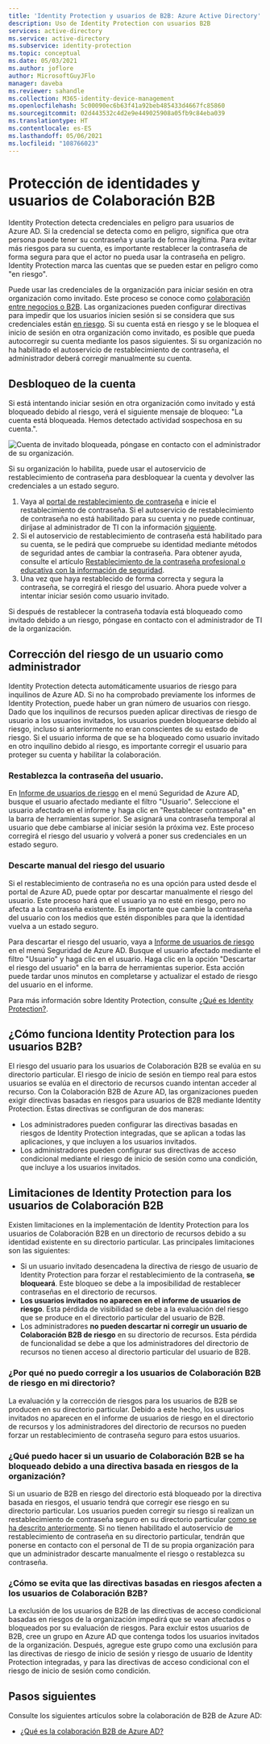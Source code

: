 ```yaml
---
title: 'Identity Protection y usuarios de B2B: Azure Active Directory'
description: Uso de Identity Protection con usuarios B2B
services: active-directory
ms.service: active-directory
ms.subservice: identity-protection
ms.topic: conceptual
ms.date: 05/03/2021
ms.author: joflore
author: MicrosoftGuyJFlo
manager: daveba
ms.reviewer: sahandle
ms.collection: M365-identity-device-management
ms.openlocfilehash: 5c00090ec6b63f41a92beb485433d4667fc85860
ms.sourcegitcommit: 02d443532c4d2e9e449025908a05fb9c84eba039
ms.translationtype: HT
ms.contentlocale: es-ES
ms.lasthandoff: 05/06/2021
ms.locfileid: "108766023"
---
```

# <a name="identity-protection-and-b2b-users"></a>Protección de identidades y usuarios de Colaboración B2B

Identity Protection detecta credenciales en peligro para usuarios de Azure AD. Si la credencial se detecta como en peligro, significa que otra persona puede tener su contraseña y usarla de forma ilegítima. Para evitar más riesgos para su cuenta, es importante restablecer la contraseña de forma segura para que el actor no pueda usar la contraseña en peligro. Identity Protection marca las cuentas que se pueden estar en peligro como "en riesgo".

Puede usar las credenciales de la organización para iniciar sesión en otra organización como invitado. Este proceso se conoce como [colaboración entre negocios o B2B](../external-identities/what-is-b2b.md). Las organizaciones pueden configurar directivas para impedir que los usuarios inicien sesión si se considera que sus credenciales están [en riesgo](concept-identity-protection-risks.md). Si su cuenta está en riesgo y se le bloquea el inicio de sesión en otra organización como invitado, es posible que pueda autocorregir su cuenta mediante los pasos siguientes. Si su organización no ha habilitado el autoservicio de restablecimiento de contraseña, el administrador deberá corregir manualmente su cuenta.

## <a name="how-to-unblock-your-account"></a>Desbloqueo de la cuenta 

Si está intentando iniciar sesión en otra organización como invitado y está bloqueado debido al riesgo, verá el siguiente mensaje de bloqueo: "La cuenta está bloqueada. Hemos detectado actividad sospechosa en su cuenta.". 

![Cuenta de invitado bloqueada, póngase en contacto con el administrador de su organización.](./media/concept-identity-protection-b2b/risky-guest-user-blocked.png)

Si su organización lo habilita, puede usar el autoservicio de restablecimiento de contraseña para desbloquear la cuenta y devolver las credenciales a un estado seguro.
1. Vaya al  [portal de restablecimiento de contraseña](https://passwordreset.microsoftonline.com/) e inicie el restablecimiento de contraseña. Si el autoservicio de restablecimiento de contraseña no está habilitado para su cuenta y no puede continuar, diríjase al administrador de TI con la información [siguiente](#how-to-remediate-a-users-risk-as-an-administrator).
2. Si el autoservicio de restablecimiento de contraseña está habilitado para su cuenta, se le pedirá que compruebe su identidad mediante métodos de seguridad antes de cambiar la contraseña. Para obtener ayuda, consulte el artículo [Restablecimiento de la contraseña profesional o educativa con la información de seguridad](../user-help/active-directory-passwords-update-your-own-password.md).
3. Una vez que haya restablecido de forma correcta y segura la contraseña, se corregirá el riesgo del usuario. Ahora puede volver a intentar iniciar sesión como usuario invitado.

Si después de restablecer la contraseña todavía está bloqueado como invitado debido a un riesgo, póngase en contacto con el administrador de TI de la organización.

## <a name="how-to-remediate-a-users-risk-as-an-administrator"></a>Corrección del riesgo de un usuario como administrador

Identity Protection detecta automáticamente usuarios de riesgo para inquilinos de Azure AD. Si no ha comprobado previamente los informes de Identity Protection, puede haber un gran número de usuarios con riesgo. Dado que los inquilinos de recursos pueden aplicar directivas de riesgo de usuario a los usuarios invitados, los usuarios pueden bloquearse debido al riesgo, incluso si anteriormente no eran conscientes de su estado de riesgo. Si el usuario informa de que se ha bloqueado como usuario invitado en otro inquilino debido al riesgo, es importante corregir el usuario para proteger su cuenta y habilitar la colaboración. 

### <a name="reset-the-users-password"></a>Restablezca la contraseña del usuario.

En [Informe de usuarios de riesgo](https://portal.azure.com/#blade/Microsoft_AAD_IAM/SecurityMenuBlade/RiskyUsers) en el menú Seguridad de Azure AD, busque el usuario afectado mediante el filtro "Usuario". Seleccione el usuario afectado en el informe y haga clic en "Restablecer contraseña" en la barra de herramientas superior. Se asignará una contraseña temporal al usuario que debe cambiarse al iniciar sesión la próxima vez. Este proceso corregirá el riesgo del usuario y volverá a poner sus credenciales en un estado seguro.

### <a name="manually-dismiss-users-risk"></a>Descarte manual del riesgo del usuario

Si el restablecimiento de contraseña no es una opción para usted desde el portal de Azure AD, puede optar por descartar manualmente el riesgo del usuario. Este proceso hará que el usuario ya no esté en riesgo, pero no afecta a la contraseña existente. Es importante que cambie la contraseña del usuario con los medios que estén disponibles para que la identidad vuelva a un estado seguro. 

Para descartar el riesgo del usuario, vaya a [Informe de usuarios de riesgo](https://portal.azure.com/#blade/Microsoft_AAD_IAM/SecurityMenuBlade/RiskyUsers) en el menú Seguridad de Azure AD. Busque el usuario afectado mediante el filtro "Usuario" y haga clic en el usuario. Haga clic en la opción "Descartar el riesgo del usuario" en la barra de herramientas superior. Esta acción puede tardar unos minutos en completarse y actualizar el estado de riesgo del usuario en el informe.

Para más información sobre Identity Protection, consulte [¿Qué es Identity Protection?](overview-identity-protection.md).

## <a name="how-does-identity-protection-work-for-b2b-users"></a>¿Cómo funciona Identity Protection para los usuarios B2B?

El riesgo del usuario para los usuarios de Colaboración B2B se evalúa en su directorio particular. El riesgo de inicio de sesión en tiempo real para estos usuarios se evalúa en el directorio de recursos cuando intentan acceder al recurso. Con la Colaboración B2B de Azure AD, las organizaciones pueden exigir directivas basadas en riesgos para usuarios de B2B mediante Identity Protection. Estas directivas se configuran de dos maneras:

- Los administradores pueden configurar las directivas basadas en riesgos de Identity Protection integradas, que se aplican a todas las aplicaciones, y que incluyen a los usuarios invitados.
- Los administradores pueden configurar sus directivas de acceso condicional mediante el riesgo de inicio de sesión como una condición, que incluye a los usuarios invitados.

## <a name="limitations-of-identity-protection-for-b2b-collaboration-users"></a>Limitaciones de Identity Protection para los usuarios de Colaboración B2B

Existen limitaciones en la implementación de Identity Protection para los usuarios de Colaboración B2B en un directorio de recursos debido a su identidad existente en su directorio particular. Las principales limitaciones son las siguientes:

- Si un usuario invitado desencadena la directiva de riesgo de usuario de Identity Protection para forzar el restablecimiento de la contraseña, **se bloqueará**. Este bloqueo se debe a la imposibilidad de restablecer contraseñas en el directorio de recursos.
- **Los usuarios invitados no aparecen en el informe de usuarios de riesgo**. Esta pérdida de visibilidad se debe a la evaluación del riesgo que se produce en el directorio particular del usuario de B2B.
- Los administradores **no pueden descartar ni corregir un usuario de Colaboración B2B de riesgo** en su directorio de recursos. Esta pérdida de funcionalidad se debe a que los administradores del directorio de recursos no tienen acceso al directorio particular del usuario de B2B.

### <a name="why-cant-i-remediate-risky-b2b-collaboration-users-in-my-directory"></a>¿Por qué no puedo corregir a los usuarios de Colaboración B2B de riesgo en mi directorio?

La evaluación y la corrección de riesgos para los usuarios de B2B se producen en su directorio particular. Debido a este hecho, los usuarios invitados no aparecen en el informe de usuarios de riesgo en el directorio de recursos y los administradores del directorio de recursos no pueden forzar un restablecimiento de contraseña seguro para estos usuarios.

### <a name="what-do-i-do-if-a-b2b-collaboration-user-was-blocked-due-to-a-risk-based-policy-in-my-organization"></a>¿Qué puedo hacer si un usuario de Colaboración B2B se ha bloqueado debido a una directiva basada en riesgos de la organización?

Si un usuario de B2B en riesgo del directorio está bloqueado por la directiva basada en riesgos, el usuario tendrá que corregir ese riesgo en su directorio particular. Los usuarios pueden corregir su riesgo si realizan un restablecimiento de contraseña seguro en su directorio particular [como se ha descrito anteriormente](#how-to-unblock-your-account). Si no tienen habilitado el autoservicio de restablecimiento de contraseña en su directorio particular, tendrán que ponerse en contacto con el personal de TI de su propia organización para que un administrador descarte manualmente el riesgo o restablezca su contraseña.

### <a name="how-do-i-prevent-b2b-collaboration-users-from-being-impacted-by-risk-based-policies"></a>¿Cómo se evita que las directivas basadas en riesgos afecten a los usuarios de Colaboración B2B?

La exclusión de los usuarios de B2B de las directivas de acceso condicional basadas en riesgos de la organización impedirá que se vean afectados o bloqueados por su evaluación de riesgos. Para excluir estos usuarios de B2B, cree un grupo en Azure AD que contenga todos los usuarios invitados de la organización. Después, agregue este grupo como una exclusión para las directivas de riesgo de inicio de sesión y riesgo de usuario de Identity Protection integradas, y para las directivas de acceso condicional con el riesgo de inicio de sesión como condición.

## <a name="next-steps"></a>Pasos siguientes

Consulte los siguientes artículos sobre la colaboración de B2B de Azure AD:

- [¿Qué es la colaboración B2B de Azure AD?](../external-identities/what-is-b2b.md)
